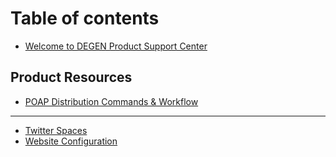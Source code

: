 # Table of contents

* [Welcome to DEGEN Product Support Center](README.md)

## Product Resources

* [POAP Distribution Commands & Workflow](product-resources/poap-distribution-commands-and-workflow.md)

***

* [Twitter Spaces](twitter-spaces.md)
* [Website Configuration](website-configuration.md)
